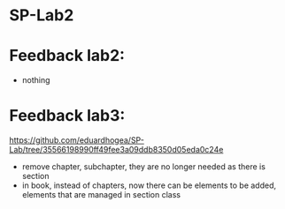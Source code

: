 # SP-Lab2
 # Feedback lab2:
 - nothing

 # Feedback lab3:
 https://github.com/eduardhogea/SP-Lab/tree/35566198990ff49fee3a09ddb8350d05eda0c24e

 - remove chapter, subchapter, they are no longer needed as there is section
 - in book, instead of chapters, now there can be elements to be added, elements that are managed in section class
